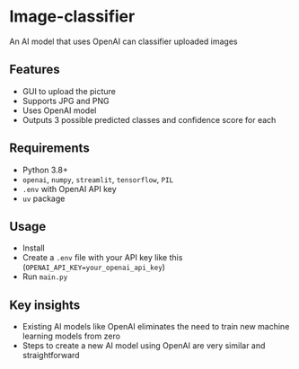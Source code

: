 # Image-classifier
An AI model that uses OpenAI can classifier uploaded images

## Features
- GUI to upload the picture
- Supports JPG and PNG
- Uses OpenAI model
- Outputs 3 possible predicted classes and confidence score for each

## Requirements
- Python 3.8+
- `openai`, `numpy`, `streamlit`, `tensorflow`, `PIL`
- `.env` with OpenAI API key
- `uv` package

## Usage
- Install
- Create a `.env` file with your API key like this (`OPENAI_API_KEY=your_openai_api_key`)
- Run `main.py`

## Key insights
- Existing AI models like OpenAI eliminates the need to train new machine learning models from zero
- Steps to create a new AI model using OpenAI are very similar and straightforward
